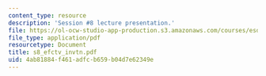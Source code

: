 ```yaml
---
content_type: resource
description: 'Session #8 lecture presentation.'
file: https://ol-ocw-studio-app-production.s3.amazonaws.com/courses/esd-33-systems-engineering-summer-2004/4ab81884f461adfcb659b04d7e62349e_s8_efctv_invtn.pdf
file_type: application/pdf
resourcetype: Document
title: s8_efctv_invtn.pdf
uid: 4ab81884-f461-adfc-b659-b04d7e62349e
---
```

